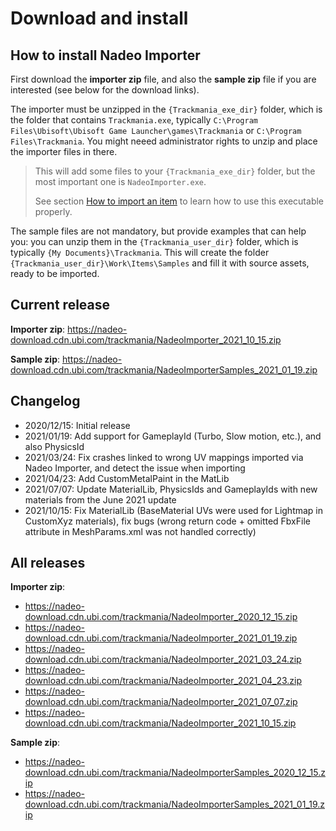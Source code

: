# Download and install

## How to install Nadeo Importer

First download the **importer zip** file, and also the **sample zip** file if you are interested (see below for the download links).

The importer must be unzipped in the `{Trackmania_exe_dir}` folder, which is the folder that contains `Trackmania.exe`, typically `C:\Program Files\Ubisoft\Ubisoft Game Launcher\games\Trackmania` or `C:\Program Files\Trackmania`.
You might neeed administrator rights to unzip and place the importer files in there.

> This will add some files to your `{Trackmania_exe_dir}` folder, but the most important one is `NadeoImporter.exe`.
> 
> See section [How to import an item] to learn how to use this executable properly.

The sample files are not mandatory, but provide examples that can help you: you can unzip them in the `{Trackmania_user_dir}` folder, which is typically `{My Documents}\Trackmania`.
This will create the folder `{Trackmania_user_dir}\Work\Items\Samples` and fill it with source assets, ready to be imported.


## Current release

**Importer zip**: <https://nadeo-download.cdn.ubi.com/trackmania/NadeoImporter_2021_10_15.zip>

**Sample zip**: <https://nadeo-download.cdn.ubi.com/trackmania/NadeoImporterSamples_2021_01_19.zip>


## Changelog

- 2020/12/15: Initial release
- 2021/01/19: Add support for GameplayId (Turbo, Slow motion, etc.), and also PhysicsId
- 2021/03/24: Fix crashes linked to wrong UV mappings imported via Nadeo Importer, and detect the issue when importing
- 2021/04/23: Add CustomMetalPaint in the MatLib
- 2021/07/07: Update MaterialLib, PhysicsIds and GameplayIds with new materials from the June 2021 update
- 2021/10/15: Fix MaterialLib (BaseMaterial UVs were used for Lightmap in CustomXyz materials), fix bugs (wrong return code + omitted FbxFile attribute in MeshParams.xml was not handled correctly)

## All releases

**Importer zip**:

- <https://nadeo-download.cdn.ubi.com/trackmania/NadeoImporter_2020_12_15.zip>
- <https://nadeo-download.cdn.ubi.com/trackmania/NadeoImporter_2021_01_19.zip>
- <https://nadeo-download.cdn.ubi.com/trackmania/NadeoImporter_2021_03_24.zip>
- <https://nadeo-download.cdn.ubi.com/trackmania/NadeoImporter_2021_04_23.zip>
- <https://nadeo-download.cdn.ubi.com/trackmania/NadeoImporter_2021_07_07.zip>
- <https://nadeo-download.cdn.ubi.com/trackmania/NadeoImporter_2021_10_15.zip>

**Sample zip**:

- <https://nadeo-download.cdn.ubi.com/trackmania/NadeoImporterSamples_2020_12_15.zip>
- <https://nadeo-download.cdn.ubi.com/trackmania/NadeoImporterSamples_2021_01_19.zip>


[How to import an item]: ../02-how-to-import-an-item/
